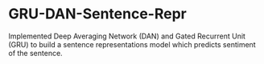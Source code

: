 # GRU-DAN-Sentence-Repr
Implemented Deep Averaging Network (DAN) and Gated Recurrent Unit (GRU) to build a sentence representations model which predicts sentiment of the sentence.
